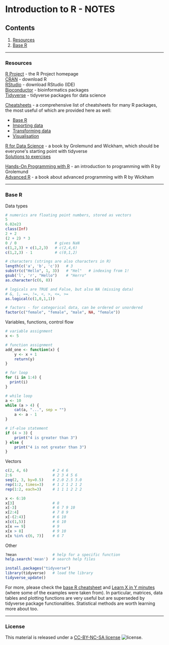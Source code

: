 # Introduction to R - NOTES

## Contents

1. [Resources](#resources)
2. [Base R](#base-r)

---
### Resources

[R Project](https://www.r-project.org/) - the R Project homepage  
[CRAN](https://cran.r-project.org/) - download R  
[RStudio](https://www.rstudio.com/) - download RStudio (IDE)  
[Bioconductor](http://www.bioconductor.org/) - bioinformatics packages  
[Tidyverse](https://www.tidyverse.org/) - tidyverse packages for data science  

[Cheatsheets](https://www.rstudio.com/resources/cheatsheets/) - a comprehensive list of cheatsheets for many R packages, the most useful of which are provided here as well:
* [Base R](cheatsheets/base-r.pdf)
* [Importing data](cheatsheets/data-import.pdf)
* [Transforming data](cheatsheets/data-transformation.pdf)
* [Visualisation](cheatsheets/data-visualization-2.1.pdf)

[R for Data Science](https://r4ds.had.co.nz/) - a book by Grolemund and Wickham, which should be everyone's starting point with tidyverse  
[Solutions to exercises](https://jrnold.github.io/r4ds-exercise-solutions/)

[Hands-On Programming with R](https://rstudio-education.github.io/hopr/) - an introduction to programming with R by Grolemund  
[Advanced R](http://adv-r.had.co.nz/) - a book about advanced programming with R by Wickham  

---
### Base R

Data types
```R
# numerics are floating point numbers, stored as vectors
5
6.02e23
class(Inf)
2 + 2
(2 + 2) * 3
0 / 0                 # gives NaN
c(1,2,3) + c(1,2,3)   # c(2,4,6)
c(1,2,3) - 1          # c(0,1,2)

# characters (strings are also characters in R)
length(c('a', 'b', 'c'))   # 3
substr(c("Hello", 1, 3))   # "Hel"   # indexing from 1!
gsub('l', 'r', "Hello")    # "Herro"
as.character(c(6, 8))

# logicals are TRUE and False, but also NA (missing data)
# &, |, ==, !=, <, >, <=, >=
as.logical(c(1,0,1,1))

# factors - for categorical data, can be ordered or unordered
factor(c("female", "female", "male", NA, "female"))
```

Variables, functions, control flow
```R
# variable assignment
x <- 5

# function assignment
add_one <- function(x) {
    y <- x + 1
    return(y)
}

# for loop
for (i in 1:4) {
  print(i)
}

# while loop
a <- 10
while (a > 4) {
    cat(a, "...", sep = "")
    a <- a - 1
}

# if-else statement
if (4 > 3) {
    print("4 is greater than 3")
} else {
    print("4 is not greater than 3")
}
```

Vectors
```R
c(2, 4, 6)           # 2 4 6
2:6                  # 2 3 4 5 6
seq(2, 3, by=0.5)    # 2.0 2.5 3.0
rep(1:2, times=3)    # 1 2 1 2 1 2
rep(1:2, each=3)     # 1 1 1 2 2 2

x <- 6:10
x[3]                 # 8
x[-3]                # 6 7 9 10
x[2:4]               # 7 8 9
x[-(2:4)]            # 6 10
x[c(1,5)]            # 6 10
x[x == 9]            # 9
x[x > 8]             # 9 10
x[x %in% c(6, 7)]    # 6 7
```

Other
```R
?mean                # help for a specific function
help.search('mean')  # search help files

install.packages("tidyverse")
library(tidyverse)   # load the library
tidyverse_update()    
```

For more, please check the [base R cheatsheet](cheatsheets/base-r.pdf) and [Learn X in Y minutes](https://learnxinyminutes.com/docs/r/) (where some of the examples were taken from). In particular, matrices, data tables and plotting functions are very useful but are superseded by tidyverse package functionalities. Statistical methods are worth learning more about too.

---
### License

This material is released under a
[CC-BY-NC-SA license](https://creativecommons.org/licenses/by-nc-sa/4.0/) ![license](https://licensebuttons.net/l/by-nc-sa/3.0/88x31.png).
